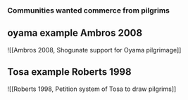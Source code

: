 ### Communities wanted commerce from pilgrims

## oyama example Ambros 2008
![[Ambros 2008, Shogunate support for Oyama pilgrimage]] 

## Tosa example Roberts 1998
![[Roberts 1998, Petition system of Tosa to draw pilgrims]]